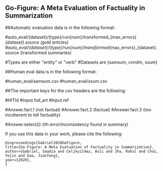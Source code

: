 ## Go-Figure: A Meta Evaluation of Factuality in Summarization

##Automatic evaluation data is in the following format:

#auto_eval/{dataset}/{type}/run{num}/transformed_{max_errors}_{dataset}.source (gold articles) 
#auto_eval/{dataset}/{type}/run{num}/transformed_{max_errors}_{dataset}.source (transformed summaries) 

#Types are either "entity" or "verb"
#Datasets are {samsum, cnndm, xsum}

##Human eval data is in the following format:

#human_eval/samsum.csv 
#human_eval/xsum.csv 

##The important keys for the csv headers are the following:

#HITId
#Input.full_art
#Input.ref

#Answer.fact.1 (not factual) 
#Answer.fact.2 (factual)
#Answer.fact.3 (too incoherent to tell factuality) 

#Answer.select{i} (ith error/inconsistency found in summary) 

If you use this data in your work, please cite the following:

```
@inproceedings{Gabriel2020GoFigure,
title={Go-Figure: A Meta Evaluation of Factuality in Summarization},
author={Gabriel, Saadia and Celikyilmaz, Asli and Jha, Rahul and Choi, Yejin and Gao, Jianfeng},
year={2020},
}
```
